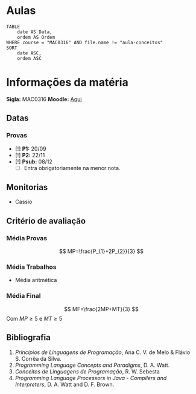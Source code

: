 # Aulas

```dataview
TABLE
	date AS Data,
	ordem AS Ordem
WHERE course = "MAC0316" AND file.name != "aula-conceitos"
SORT
	date ASC,
	ordem ASC
```


# Informações da matéria

**Sigla:** MAC0316
**Moodle:** [Aqui](https://edisciplinas.usp.br/course/view.php?id=114017)

## Datas

### Provas
- [!] **P1:** 20/09
- [!] **P2:** 22/11
- [!] **Psub:** 08/12
	- [ ] Entra obrigatoriamente na menor nota.

## Monitorias

- Cassio 

## Critério de avaliação
### Média Provas
$$
MP=\frac{P_{1}+2P_{2}}{3}
$$
### Média Trabalhos
- Média aritmética

### Média Final
$$
MF=\frac{2MP+MT}{3}
$$
Com $MP\geq5$ e $MT\geq 5$
## Bibliografia

1. _Princípios de Linguagens de Programação_, Ana C. V. de Melo & Flávio S. Corrêa da Silva.
2. _Programming Language Concepts and Paradigms_, D. A. Watt.
3. _Conceitos de Linguagens de Programação_, R. W. Sebesta
4. _Programming Language Processors in Java - Compilers and Interpreters_, D. A. Watt and D. F. Brown.